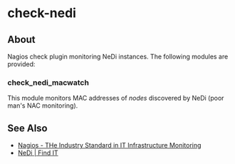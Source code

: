 check-nedi
==========

About
-----

Nagios check plugin monitoring NeDi instances. The following modules
are provided:


### check_nedi_macwatch

This module monitors MAC addresses of *nodes* discovered by NeDi
(poor man's NAC monitoring).


See Also
--------

* [Nagios - THe Industry Standard in IT Infrastructure Monitoring](http://www.nagios.org/)
* [NeDi | Find IT](http://www.nedi.ch/)
